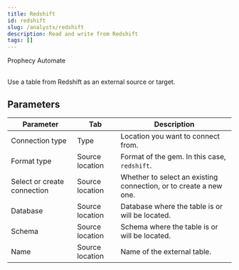 ```yaml
---
title: Redshift
id: redshift
slug: /analysts/redshift
description: Read and write from Redshift
tags: []
---
```


<span class="badge">Prophecy Automate</span><br/><br/>

Use a table from Redshift as an external source or target.

## Parameters

| Parameter                   | Tab             | Description                                                       |
| --------------------------- | --------------- | ----------------------------------------------------------------- |
| Connection type             | Type            | Location you want to connect from.                                |
| Format type                 | Source location | Format of the gem. In this case, `redshift`.                      |
| Select or create connection | Source location | Whether to select an existing connection, or to create a new one. |
| Database                    | Source location | Database where the table is or will be located.                   |
| Schema                      | Source location | Schema where the table is or will be located.                     |
| Name                        | Source location | Name of the external table.                                       |
